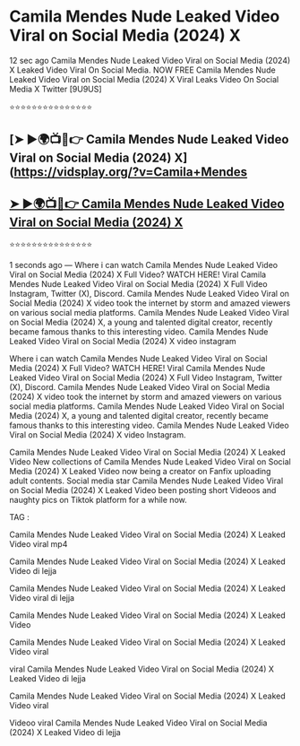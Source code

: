 ﻿# Camila Mendes Nude Leaked Video Viral on Social Media (2024) X



12 sec ago Camila Mendes Nude Leaked Video Viral on Social Media (2024) X Leaked Video Viral On Social Media. NOW FREE Camila Mendes Nude Leaked Video Viral on Social Media (2024) X Viral Leaks Video On Social Media X Twitter [9U9US]

⭐⭐⭐⭐⭐⭐⭐⭐⭐⭐⭐⭐⭐⭐⭐

## [➤ ►🌍📺📱👉 Camila Mendes Nude Leaked Video Viral on Social Media (2024) X](https://vidsplay.org/?v=Camila+Mendes

## [➤ ►🌍📺📱👉 Camila Mendes Nude Leaked Video Viral on Social Media (2024) X](https://vidsplay.org/?v=Camila+Mendes)


⭐⭐⭐⭐⭐⭐⭐⭐⭐⭐⭐⭐⭐⭐⭐



1 seconds ago — Where i can watch Camila Mendes Nude Leaked Video Viral on Social Media (2024) X Full Video? WATCH HERE! Viral Camila Mendes Nude Leaked Video Viral on Social Media (2024) X Full Video Instagram, Twitter (X), Discord. Camila Mendes Nude Leaked Video Viral on Social Media (2024) X video took the internet by storm and amazed viewers on various social media platforms. Camila Mendes Nude Leaked Video Viral on Social Media (2024) X, a young and talented digital creator, recently became famous thanks to this interesting video. Camila Mendes Nude Leaked Video Viral on Social Media (2024) X video instagram

Where i can watch Camila Mendes Nude Leaked Video Viral on Social Media (2024) X Full Video? WATCH HERE! Viral Camila Mendes Nude Leaked Video Viral on Social Media (2024) X Full Video Instagram, Twitter (X), Discord. Camila Mendes Nude Leaked Video Viral on Social Media (2024) X video took the internet by storm and amazed viewers on various social media platforms. Camila Mendes Nude Leaked Video Viral on Social Media (2024) X, a young and talented digital creator, recently became famous thanks to this interesting video. Camila Mendes Nude Leaked Video Viral on Social Media (2024) X video Instagram.

Camila Mendes Nude Leaked Video Viral on Social Media (2024) X Leaked Video New collections of Camila Mendes Nude Leaked Video Viral on Social Media (2024) X Leaked Video now being a creator on Fanfix uploading adult contents. Social media star Camila Mendes Nude Leaked Video Viral on Social Media (2024) X Leaked Video been posting short Videoos and naughty pics on Tiktok platform for a while now.

TAG :

 

Camila Mendes Nude Leaked Video Viral on Social Media (2024) X Leaked Video viral mp4

 

Camila Mendes Nude Leaked Video Viral on Social Media (2024) X Leaked Video di lejja

 

Camila Mendes Nude Leaked Video Viral on Social Media (2024) X Leaked Video viral di lejja

 

Camila Mendes Nude Leaked Video Viral on Social Media (2024) X Leaked Video

 

Camila Mendes Nude Leaked Video Viral on Social Media (2024) X Leaked Video viral

 

viral Camila Mendes Nude Leaked Video Viral on Social Media (2024) X Leaked Video di lejja

 

Camila Mendes Nude Leaked Video Viral on Social Media (2024) X Leaked Video viral

 

Videoo viral Camila Mendes Nude Leaked Video Viral on Social Media (2024) X Leaked Video di lejja